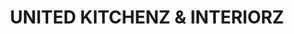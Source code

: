 ---
title: "UNITED KITCHENZ & INTERIORZ"
url: /karachi/united-kitchenz-and-interiorz/
shop: furniture
---